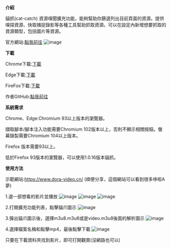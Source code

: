 **介紹**

貓抓(cat-catch) 資源嗅聞擴充功能，能夠幫助你篩選列出目前頁面的資源。提供嗅探資源、快取捕捉錄影等各種工具幫助抓取資源。可以在設定內新增想要抓取的資源類型，包括圖片等資源。

官方網站:[點我前往](https://o2bmm.gitbook.io/cat-catch)
![image](https://github.com/user-attachments/assets/443e3d8b-70a5-4937-b9b7-274445793bb6)

**下載**

Chrome下載:[下載](https://chrome.google.com/webstore/detail/jfedfbgedapdagkghmgibemcoggfppbb)

Edge下載:[下載](https://microsoftedge.microsoft.com/addons/detail/oohmdefbjalncfplafanlagojlakmjci)

FireFox下載:[下載](https://addons.mozilla.org/addon/cat-catch/)



作者GitHub:[點我前往](https://github.com/xifangczy/cat-catch)





**系統需求**

Chrome、Edge:Chromium 93以上版本的瀏覽器。

擷取腳本/腳本注入功能需要Chromium 102版本以上，否則不顯示相關按鈕。螢幕錄製需要Chromium 104以上版本。

Firefox 版本需要93以上。

低於Firefox 93版本的瀏覽器，可以使用1.0.16版本貓抓。



**使用方法**



示範網站:https://www.dora-video.cn/ (順便分享，這個網站可以看到很多哆啦A夢)



1.選一部想看的影片並播放
![image](https://github.com/user-attachments/assets/75961a23-582c-4308-ac23-a9e2492ae38e)
![image](https://github.com/user-attachments/assets/d7c96158-d873-48ab-82f3-dbeac386d018)
![image](https://github.com/user-attachments/assets/971a1128-e40c-4757-8161-a0966e0e5954)







2.打開擴充功能列表，點擊貓爪圖示
![image](https://github.com/user-attachments/assets/35243c0e-c7ec-405b-b7d4-0a059c2937f2)



3.彈出貓爪圖示後，選擇m3u8.m3u8或是video.m3u8後面的解析圖示
![image](https://github.com/user-attachments/assets/c7d7ca7a-6883-46fa-90bc-dffc2d9a7479)



4.選擇檔案名稱和點擊mp4，最後點擊下載
![image](https://github.com/user-attachments/assets/9e55e147-5954-4e63-afeb-ccab6d98261f)



只要在下載資料夾找到影片，即可打開觀賞(沒網路也可以)
